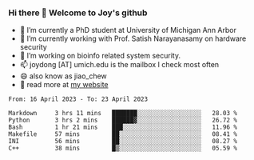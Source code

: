 ### Hi there 👋 Welcome to Joy's github

- 🔭 I’m currently a PhD student at University of Michigan Ann Arbor
- 🌱 I’m currently working with Prof. Satish Narayanasamy on hardware security
- 👯 I’m working on bioinfo related system security. 
- 📫 joydong [AT] umich.edu is the mailbox I check most often
- 😄 also know as jiao_chew
- 💬 read more at [my website](https://joydddd.github.io/)
<!--START_SECTION:waka-->

```text
From: 16 April 2023 - To: 23 April 2023

Markdown     3 hrs 11 mins   ███████░░░░░░░░░░░░░░░░░░   28.03 %
Python       3 hrs 2 mins    ██████▓░░░░░░░░░░░░░░░░░░   26.72 %
Bash         1 hr 21 mins    ███░░░░░░░░░░░░░░░░░░░░░░   11.96 %
Makefile     57 mins         ██░░░░░░░░░░░░░░░░░░░░░░░   08.41 %
INI          56 mins         ██░░░░░░░░░░░░░░░░░░░░░░░   08.27 %
C++          38 mins         █▒░░░░░░░░░░░░░░░░░░░░░░░   05.59 %
```

<!--END_SECTION:waka-->
